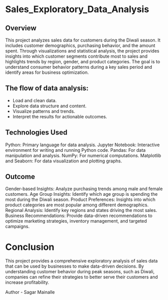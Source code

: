 # Sales_Exploratory_Data_Analysis

## Overview
This project analyzes sales data for customers during the Diwali season. It includes customer demographics, purchasing behavior, and the amount spent. Through visualizations and statistical analysis, the project provides insights into which customer segments contribute most to sales and highlights trends by region, gender, and product categories. The goal is to understand consumer behavior patterns during a key sales period and identify areas for business optimization.

## The flow of data analysis:

- Load and clean data.
- Explore data structure and content.
- Visualize patterns and trends.
- Interpret the results for actionable outcomes.

## Technologies Used
Python: Primary language for data analysis.
Jupyter Notebook: Interactive environment for writing and running Python code.
Pandas: For data manipulation and analysis.
NumPy: For numerical computations.
Matplotlib and Seaborn: For data visualization and plotting graphs.

## Outcome
Gender-based Insights: Analyze purchasing trends among male and female customers.
Age Group Insights: Identify which age group is spending the most during the Diwali season.
Product Preferences: Insights into which product categories are most popular among different demographics.
Regional Analysis: Identify key regions and states driving the most sales.
Business Recommendations: Provide data-driven recommendations to optimize marketing strategies, inventory management, and targeted campaigns.

# Conclusion
This project provides a comprehensive exploratory analysis of sales data that can be used by businesses to make data-driven decisions. By understanding customer behavior during peak seasons, such as Diwali, companies can refine their strategies to better serve their customers and increase profitability.

Author - Sagar Mainalle
